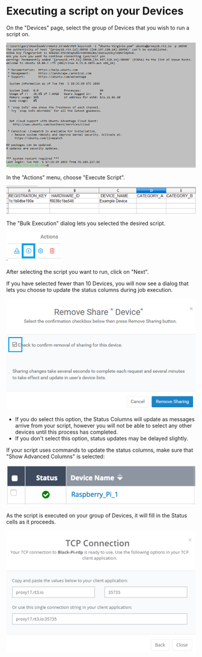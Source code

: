 # Executing a script on your Devices

On the "Devices" page, select the group of Devices that you wish to run a script on.

![](../../.gitbook/assets/image%20%28312%29.png)

In the "Actions" menu, choose "Execute Script".  

![](../../.gitbook/assets/image%20%28433%29.png)

The "Bulk Execution" dialog lets you selected the desired script.  

![](../../.gitbook/assets/image%20%28330%29.png)

After selecting the script you want to run, click on "Next".

If you have selected fewer than 10 Devices, you will now see a dialog that lets you choose to update the status columns during job execution.  

![](../../.gitbook/assets/image%20%28308%29.png)

* If you do select this option, the Status Columns will update as messages arrive from your script, however you will not be able to select any other devices until this process has completed.
* If you don't select this option, status updates may be delayed slightly.

If your script uses commands to update the status columns,  make sure that "Show Advanced Columns" is selected:

![](../../.gitbook/assets/image%20%283%29.png)

As the script is executed on your group of Devices, it will fill in the Status cells as it proceeds.

![](../../.gitbook/assets/image%20%28191%29.png)

